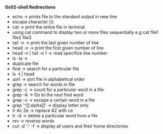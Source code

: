 **0x02-shell Redirections**
- echo -> prints file to the standard output in new line
- escape character (\\)
- cat -> print the entire file in terminal
- using cat command to display two or more files sequentially e.g cat file1 file2 file3
- tail -n -> print the last given number of line
- head -n -> print the first given number of line
- head -n | tail -n 1 -> read specifice line number
- ls -la ->
- duplicate file
- find -> search for a particular file
- ls -t | head
- sort -> sort file in alphabetical order
- grep -> search for words in file
- grep -c -> count for a particular word in a file
- grep -A -> Go to the next find word
- grep -v -> escape a certain word in a file
- grep '^[[:alpha]]' -> display letter only
- tr Ac Ze -> replace AZ with ce
- tr -d -> delete a particular word from a file
- rev -> reverse words
- cut -d ':' -f -> display all users and their home directories
